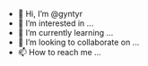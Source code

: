 - 👋 Hi, I’m @gyntyr
- 👀 I’m interested in ...
- 🌱 I’m currently learning ...
- 💞️ I’m looking to collaborate on ...
- 📫 How to reach me ...

<!---
gyntyr/gyntyr is a ✨ special ✨ repository because its `README.md` (this file) appears on your GitHub profile.
You can click the Preview link to take a look at your changes.
--->
